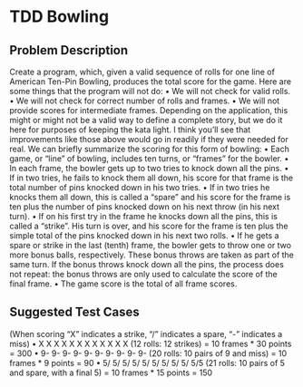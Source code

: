 # TDD Bowling

## Problem Description
Create a program, which, given a valid sequence of rolls for one line of American Ten-Pin Bowling, produces the total score for the game. Here are some things that the program will not do:
•	We will not check for valid rolls.
•	We will not check for correct number of rolls and frames.
•	We will not provide scores for intermediate frames.
Depending on the application, this might or might not be a valid way to define a complete story, but we do it here for purposes of keeping the kata light. I think you’ll see that improvements like those above would go in readily if they were needed for real.
We can briefly summarize the scoring for this form of bowling:
•	Each game, or “line” of bowling, includes ten turns, or “frames” for the bowler.
•	In each frame, the bowler gets up to two tries to knock down all the pins.
•	If in two tries, he fails to knock them all down, his score for that frame is the total number of pins knocked down in his two tries.
•	If in two tries he knocks them all down, this is called a “spare” and his score for the frame is ten plus the number of pins knocked down on his next throw (in his next turn).
•	If on his first try in the frame he knocks down all the pins, this is called a “strike”. His turn is over, and his score for the frame is ten plus the simple total of the pins knocked down in his next two rolls.
•	If he gets a spare or strike in the last (tenth) frame, the bowler gets to throw one or two more bonus balls, respectively. These bonus throws are taken as part of the same turn. If the bonus throws knock down all the pins, the process does not repeat: the bonus throws are only used to calculate the score of the final frame.
•	The game score is the total of all frame scores.

## Suggested Test Cases
(When scoring “X” indicates a strike, “/” indicates a spare, “-” indicates a miss)
•	X X X X X X X X X X X X (12 rolls: 12 strikes) = 10 frames * 30 points = 300
•	9- 9- 9- 9- 9- 9- 9- 9- 9- 9- (20 rolls: 10 pairs of 9 and miss) = 10 frames * 9 points = 90
•	5/ 5/ 5/ 5/ 5/ 5/ 5/ 5/ 5/ 5/5 (21 rolls: 10 pairs of 5 and spare, with a final 5) = 10 frames * 15 points = 150



